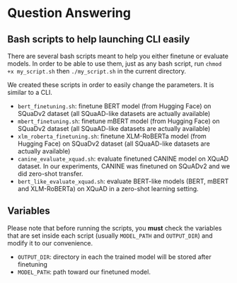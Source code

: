 # Question Answering

## Bash scripts to help launching CLI easily

There are several bash scripts meant to help you either finetune or evaluate models. In order to be able to use them, 
just as any bash script, run ``chmod +x my_script.sh`` then ``./my_script.sh`` in the current directory.

We created these scripts in order to easily change the parameters. It is similar to a CLI. 

- ``bert_finetuning.sh``: finetune BERT model (from Hugging Face) on SQuaDv2 dataset (all SQuaAD-like datasets are actually available)
- ```mbert_finetuning.sh```: finetune mBERT model (from Hugging Face) on SQuaDv2 dataset (all SQuaAD-like datasets are actually available)
- ```xlm_roberta_finetuning.sh```: finetune XLM-RoBERTa model (from Hugging Face) on SQuaDv2 dataset (all SQuaAD-like datasets are actually available)
- ```canine_evaluate_xquad.sh```: evaluate finetuned CANINE model on XQuAD dataset. In our experiments, CANINE was finetuned on SQuADv2 and we
did zero-shot transfer.
- ```bert_like_evaluate_xquad.sh```: evaluate BERT-like models (BERT, mBERT and XLM-RoBERTa) on XQuAD in a zero-shot learning setting.

## Variables

Please note that before running the scripts, you **must** check the variables that are set inside each script (usually ``MODEL_PATH`` 
and ``OUTPUT_DIR``) and modify it to our convenience.

- ```OUTPUT_DIR```: directory in each the trained model will be stored after finetuning
- ```MODEL_PATH```: path toward our finetuned model.
